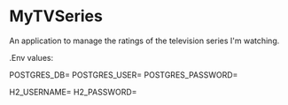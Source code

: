 # MyTVSeries
An application to manage the ratings of the television series I'm watching.


.Env values:

POSTGRES_DB=
POSTGRES_USER=
POSTGRES_PASSWORD=

H2_USERNAME=
H2_PASSWORD=